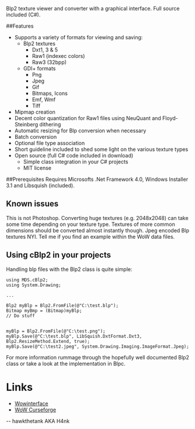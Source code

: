 Blp2 texture viewer and converter with a graphical interface. Full source included (C#).

##Features
* Supports a variety of formats for viewing and saving:
	* Blp2 textures
		* Dxt1, 3 & 5
		* Raw1 (indexec colors)
		* Raw3 (32bpp)
	* GDI+ formats
		* Png
		* Jpeg
		* Gif
		* Bitmaps, Icons
		* Emf, Wmf
		* Tiff
* Mipmap creation
* Decent color quantization for Raw1 files using NeuQuant and Floyd-Steinberg dithering
* Automatic resizing for Blp conversion when necessary
* Batch conversion
* Optional file type association
* Short guideline included to shed some light on the various texture types
* Open source (full C# code included in download)
	* Simple class integration in your C# projects
	* MIT license

##Prerequisites
Requires Microsofts .Net Framework 4.0, Windows Installer 3.1 and Libsquish (included).


## Known issues
This is not Photoshop. Converting huge textures (e.g. 2048x2048) can take some time depending on your texture type. Textures of more common dimensions should be converted almost instantly though.
Jpeg encoded Blp textures NYI. Tell me if you find an example within the WoW data files.

## Using cBlp2 in your projects
Handling blp files with the Blp2 class is quite simple:

    using MDS.cBlp2;
    using System.Drawing;
    
    ...
    
    Blp2 myBlp = Blp2.FromFile(@"C:\test.blp");
    Bitmap myBmp = (Bitmap)myBlp;
    // Do stuff


    myBlp = Blp2.FromFile(@"C:\test.png");
    myBlp.Save(@"C:\test.blp", LibSquish.DxtFormat.Dxt3, Blp2.ResizeMethod.Extend, true);
    myBlp.Save(@"C:\test2.jpeg", System.Drawing.Imaging.ImageFormat.Jpeg);

For more information rummage through the hopefully well documented Blp2 class or take a look at the implementation in Blpc.

# Links
* [Wowinterface](http://www.wowinterface.com/downloads/info18810-Blpc.html)
* [WoW Curseforge](http://wow.curseforge.com/addons/blpc/)


-- hawkthetank AKA H4nk